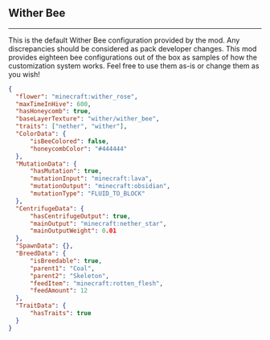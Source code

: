 ##  **Wither Bee**  

***  

This is the default Wither Bee configuration provided by the mod. Any discrepancies should be considered as pack developer changes. This mod provides eighteen bee configurations out of the box as samples of how the customization system works. Feel free to use them as-is or change them as you wish!  
  

```json  
{  
  "flower": "minecraft:wither_rose",  
  "maxTimeInHive": 600,  
  "hasHoneycomb": true,  
  "baseLayerTexture": "wither/wither_bee",  
  "traits": ["nether", "wither"],  
  "ColorData": {  
	  "isBeeColored": false,  
	  "honeycombColor": "#444444"  
  },  
  "MutationData": {  
	  "hasMutation": true,  
	  "mutationInput": "minecraft:lava",  
	  "mutationOutput": "minecraft:obsidian",  
	  "mutationType": "FLUID_TO_BLOCK"  
  },  
  "CentrifugeData": {  
	  "hasCentrifugeOutput": true,  
	  "mainOutput": "minecraft:nether_star",  
	  "mainOutputWeight": 0.01  
  },  
  "SpawnData": {},  
  "BreedData": {  
	  "isBreedable": true,  
	  "parent1": "Coal",  
	  "parent2": "Skeleton",  
	  "feedItem": "minecraft:rotten_flesh",  
	  "feedAmount": 12  
  },  
  "TraitData": {  
	  "hasTraits": true  
  }  
}
```
<!--stackedit_data:
eyJoaXN0b3J5IjpbLTE4MDcxNTk3NTldfQ==
-->